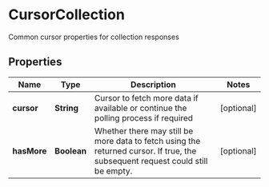 

# CursorCollection

Common cursor properties for collection responses

## Properties

| Name | Type | Description | Notes |
|------------ | ------------- | ------------- | -------------|
|**cursor** | **String** | Cursor to fetch more data if available or continue the polling process if required |  [optional] |
|**hasMore** | **Boolean** | Whether there may still be more data to fetch using the returned cursor. If true, the subsequent request could still be empty. |  [optional] |




